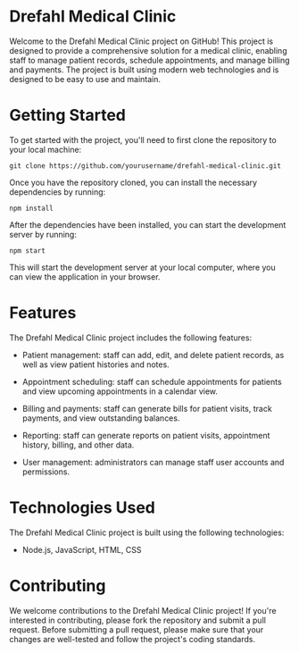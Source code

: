 # Drefahl Medical Clinic
Welcome to the Drefahl Medical Clinic project on GitHub! This project is designed to provide a comprehensive solution for a medical clinic, enabling staff to manage patient records, schedule appointments, and manage billing and payments. The project is built using modern web technologies and is designed to be easy to use and maintain.

# Getting Started
To get started with the project, you'll need to first clone the repository to your local machine:

```
git clone https://github.com/yourusername/drefahl-medical-clinic.git
```
Once you have the repository cloned, you can install the necessary dependencies by running:

```
npm install
```
After the dependencies have been installed, you can start the development server by running:

```
npm start
```
This will start the development server at your local computer, where you can view the application in your browser.

# Features
The Drefahl Medical Clinic project includes the following features:

+ Patient management: staff can add, edit, and delete patient records, as well as view patient histories and notes.

+ Appointment scheduling: staff can schedule appointments for patients and view upcoming appointments in a calendar view.

+ Billing and payments: staff can generate bills for patient visits, track payments, and view outstanding balances.

+ Reporting: staff can generate reports on patient visits, appointment history, billing, and other data.

+ User management: administrators can manage staff user accounts and permissions.

# Technologies Used
The Drefahl Medical Clinic project is built using the following technologies:
* Node.js, JavaScript, HTML, CSS

# Contributing
We welcome contributions to the Drefahl Medical Clinic project! If you're interested in contributing, please fork the repository and submit a pull request. Before submitting a pull request, please make sure that your changes are well-tested and follow the project's coding standards.
